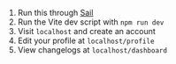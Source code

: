 1) Run this through [Sail](https://laravel.com/docs/9.x/sail)
2) Run the Vite dev script with `npm run dev`
3) Visit `localhost` and create an account
4) Edit your profile at `localhost/profile`
5) View changelogs at `localhost/dashboard`
